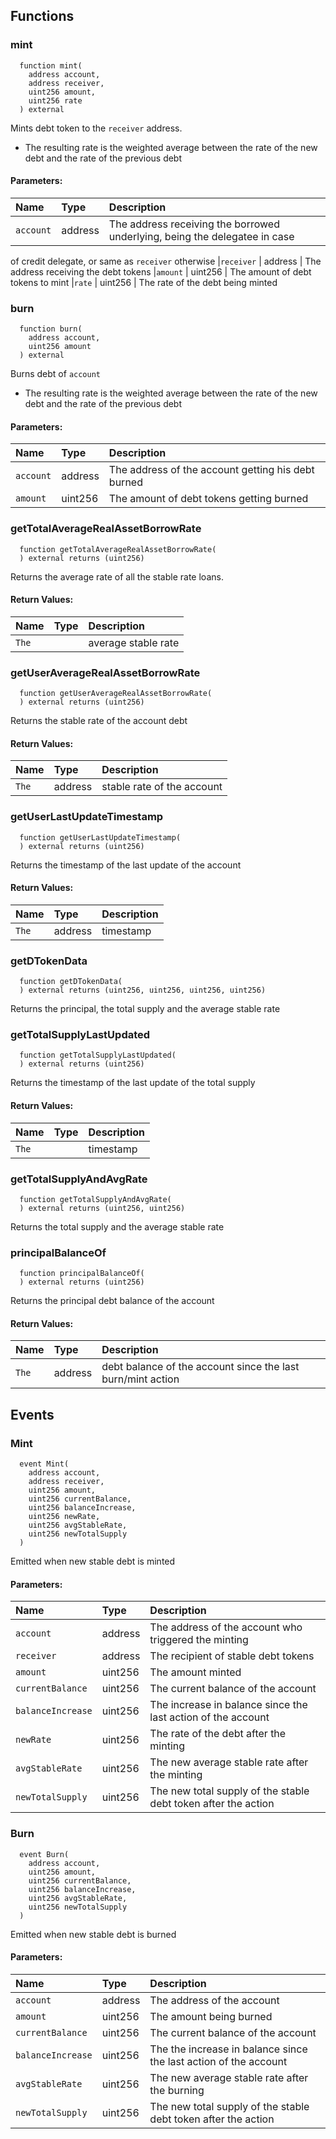 


## Functions
### mint
```solidity
  function mint(
    address account,
    address receiver,
    uint256 amount,
    uint256 rate
  ) external
```

Mints debt token to the `receiver` address.
- The resulting rate is the weighted average between the rate of the new debt
and the rate of the previous debt

#### Parameters:
| Name | Type | Description                                                          |
| :--- | :--- | :------------------------------------------------------------------- |
|`account` | address | The address receiving the borrowed underlying, being the delegatee in case
of credit delegate, or same as `receiver` otherwise
|`receiver` | address | The address receiving the debt tokens
|`amount` | uint256 | The amount of debt tokens to mint
|`rate` | uint256 | The rate of the debt being minted


### burn
```solidity
  function burn(
    address account,
    uint256 amount
  ) external
```

Burns debt of `account`
- The resulting rate is the weighted average between the rate of the new debt
and the rate of the previous debt

#### Parameters:
| Name | Type | Description                                                          |
| :--- | :--- | :------------------------------------------------------------------- |
|`account` | address | The address of the account getting his debt burned
|`amount` | uint256 | The amount of debt tokens getting burned


### getTotalAverageRealAssetBorrowRate
```solidity
  function getTotalAverageRealAssetBorrowRate(
  ) external returns (uint256)
```

Returns the average rate of all the stable rate loans.


#### Return Values:
| Name                           | Type          | Description                                                                  |
| :----------------------------- | :------------ | :--------------------------------------------------------------------------- |
|`The`|  | average stable rate

### getUserAverageRealAssetBorrowRate
```solidity
  function getUserAverageRealAssetBorrowRate(
  ) external returns (uint256)
```

Returns the stable rate of the account debt


#### Return Values:
| Name                           | Type          | Description                                                                  |
| :----------------------------- | :------------ | :--------------------------------------------------------------------------- |
|`The`| address | stable rate of the account

### getUserLastUpdateTimestamp
```solidity
  function getUserLastUpdateTimestamp(
  ) external returns (uint256)
```

Returns the timestamp of the last update of the account


#### Return Values:
| Name                           | Type          | Description                                                                  |
| :----------------------------- | :------------ | :--------------------------------------------------------------------------- |
|`The`| address | timestamp

### getDTokenData
```solidity
  function getDTokenData(
  ) external returns (uint256, uint256, uint256, uint256)
```

Returns the principal, the total supply and the average stable rate



### getTotalSupplyLastUpdated
```solidity
  function getTotalSupplyLastUpdated(
  ) external returns (uint256)
```

Returns the timestamp of the last update of the total supply


#### Return Values:
| Name                           | Type          | Description                                                                  |
| :----------------------------- | :------------ | :--------------------------------------------------------------------------- |
|`The`|  | timestamp

### getTotalSupplyAndAvgRate
```solidity
  function getTotalSupplyAndAvgRate(
  ) external returns (uint256, uint256)
```

Returns the total supply and the average stable rate



### principalBalanceOf
```solidity
  function principalBalanceOf(
  ) external returns (uint256)
```

Returns the principal debt balance of the account


#### Return Values:
| Name                           | Type          | Description                                                                  |
| :----------------------------- | :------------ | :--------------------------------------------------------------------------- |
|`The`| address | debt balance of the account since the last burn/mint action

## Events
### Mint
```solidity
  event Mint(
    address account,
    address receiver,
    uint256 amount,
    uint256 currentBalance,
    uint256 balanceIncrease,
    uint256 newRate,
    uint256 avgStableRate,
    uint256 newTotalSupply
  )
```

Emitted when new stable debt is minted

#### Parameters:
| Name                           | Type          | Description                                    |
| :----------------------------- | :------------ | :--------------------------------------------- |
|`account`| address | The address of the account who triggered the minting
|`receiver`| address | The recipient of stable debt tokens
|`amount`| uint256 | The amount minted
|`currentBalance`| uint256 | The current balance of the account
|`balanceIncrease`| uint256 | The increase in balance since the last action of the account
|`newRate`| uint256 | The rate of the debt after the minting
|`avgStableRate`| uint256 | The new average stable rate after the minting
|`newTotalSupply`| uint256 | The new total supply of the stable debt token after the action

### Burn
```solidity
  event Burn(
    address account,
    uint256 amount,
    uint256 currentBalance,
    uint256 balanceIncrease,
    uint256 avgStableRate,
    uint256 newTotalSupply
  )
```

Emitted when new stable debt is burned

#### Parameters:
| Name                           | Type          | Description                                    |
| :----------------------------- | :------------ | :--------------------------------------------- |
|`account`| address | The address of the account
|`amount`| uint256 | The amount being burned
|`currentBalance`| uint256 | The current balance of the account
|`balanceIncrease`| uint256 | The the increase in balance since the last action of the account
|`avgStableRate`| uint256 | The new average stable rate after the burning
|`newTotalSupply`| uint256 | The new total supply of the stable debt token after the action

